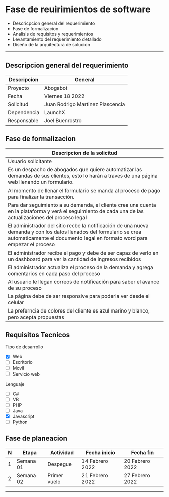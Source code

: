 # Fase de reuirimientos de software

- Descricpcion general del requerimiento
- Fase de formalizacion
- Analisis de requisitos y requerimientos
- Levantamiento del requerimiento detallado
- Diseño de la arquitectura de solucion

---

## Descripcion general del requerimiento

| Descripcion   | General                          |
| ------------- | -------------------------------- |
| Proyecto      | Abogabot                         |
| Fecha         | Viernes 18 2022                  |
| Solicitud     | Juan Rodrigo Martinez Plascencia |
| Dependencia   | LaunchX                          |
| Responsable   | Joel Buenrostro                  |

## Fase de formalizacion

| Descripcion de la solicitud |
| --------------------------- |
| Usuario solicitante         |
| Es un despacho de abogados que quiere automatizar las demandas de sus clientes, esto lo harán a traves de una página web llenando un formulario. |
| Al momento de llenar el formulario se manda al proceso de pago para finalizar la transacción. |
| Para dar seguimiento a su demanda, el cliente crea una cuenta en la plataforma y verá el seguimiento de cada una de las actualizaciones del proceso legal |
| El administrador del sitio recbe la notificación de una nueva demanda y con los datos llenados del formulario se crea automaticamente el documento legal en formato word para empezar el proceso |
|El administrador recibe el pago y debe de ser capaz de verlo en un dashboard para ver la cantidad de ingresos recibidos |
| El administrador actualiza el proceso de la demanda y agrega comentarios en cada paso del proceso |
|Al usuario le llegan correos de notificación para saber el avance de su proceso |
| La página debe de ser responsive para poderla ver desde el celular |
| La preferncia de colores del cliente es azul marino y blanco, pero acepta propuestas |

## Requisitos Tecnicos

Tipo de desarrollo

- [x] Web
- [ ] Escritorio
- [ ] Movil
- [ ] Servicio web

Lenguaje

- [ ] C#
- [ ] VB
- [ ] PHP
- [ ] Java
- [x] Javascript
- [ ] Python

## Fase de planeacion

| N | Etapa      | Actividad    | Fecha inicio    | Fecha fin       |
| - | ---------- | ------------ | --------------- | --------------- |
| 1 | Semana 01  | Despegue     | 14 Febrero 2022 | 20 Febrero 2022 |
| 2 | Semana 02  | Primer vuelo | 21 Febrero 2022 | 27 Febrero 2022 |

---
